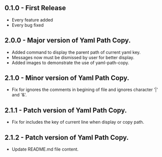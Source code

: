 ## 0.1.0 - First Release
* Every feature added
* Every bug fixed

## 2.0.0 - Major version of Yaml Path Copy.
* Added command to display the parent path of current yaml key.
* Messages now must be dismissed by user for better display.
* Added images to demonstrate the use of yaml-path-copy.

## 2.1.0 - Minor version of Yaml Path Copy.
* Fix for ignores the comments in begining of file and ignores character '|' and '&'.

## 2.1.1 - Patch version of Yaml Path Copy.
* Fix for includes the key of current line when display or copy path.

## 2.1.2 - Patch version of Yaml Path Copy.
* Update README.md file content.
